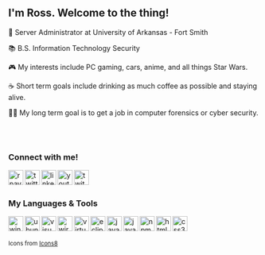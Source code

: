 ## I'm Ross. Welcome to the thing!

🏢 Server Administrator at University of Arkansas - Fort Smith

📚 B.S. Information Technology Security 

🎮 My interests include PC gaming, cars, anime, and all things Star Wars.

☕ Short term goals include drinking as much coffee as possible and staying alive.

🕵️‍♂️ My long term goal is to get a job in computer forensics or cyber security.

<br><br>


### Connect with me!

[<img align="left" alt="rpayne.dev" width="30px" height="30px" src="https://img.icons8.com/fluent/96/000000/globe.png" />][website]
[<img align="left" alt="twitter" width="30px" height="30px" src="https://img.icons8.com/fluent/96/000000/twitter.png" />][twitter]
[<img align="left" alt="linkedin" width="30px" height="30px" src="https://img.icons8.com/fluent/96/000000/linkedin.png" />][linkedin]
[<img align="left" alt="youtube" width="30px" height="30px" src="https://img.icons8.com/fluent/96/000000/youtube-play.png"/>][youtube-gaming]
[<img align="left" alt="twitch" width="30px" height="30px" src="https://img.icons8.com/color/96/000000/twitch--v2.png" />][twitch]

<br><br>


### My Languages & Tools

<a href="#"><img align="left" alt="windows-10" width="30px" height="30px" src="https://img.icons8.com/color/96/000000/windows-10.png"/></a>
<a href="#"><img align="left" alt="ubuntu-linux" width="30px" height="30px" src="https://img.icons8.com/color/96/000000/ubuntu--v1.png"/></a>
<a href="#"><img align="left" alt="visual-studio-code" width="30px" height="30px" src="https://img.icons8.com/fluent/96/000000/visual-studio-code-2019.png"/></a>
<a href="#"><img align="left" alt="wireshark" width="30px" height="30px" src="https://upload.wikimedia.org/wikipedia/commons/d/db/Wireshark_Icon.png"/></a>
<a href="#"><img align="left" alt="virtualbox" width="30px" height="30px" src="https://img.icons8.com/color/96/000000/virtualbox.png"/></a>
<a href="#"><img align="left" alt="eclipse-ide" width="30px" height="30px" src="https://img.icons8.com/nolan/96/java-eclipse.png"/></a>
<a href="#"><img align="left" alt="java" width="30px" height="30px" src="https://img.icons8.com/color/96/000000/java-coffee-cup-logo.png"/></a>
<a href="#"><img align="left" alt="javascript" width="30px" height="30px" src="https://img.icons8.com/color/96/000000/javascript.png"/></a>
<a href="#"><img align="left" alt="npm" width="30px" height="30px" src="https://img.icons8.com/color/96/000000/npm.png"/></a>
<a href="#"><img align="left" alt="html5" width="30px" height="30px" src="https://img.icons8.com/color/96/000000/html-5.png"/></a>
<a href="#"><img align="left" alt="css3" width="30px" height="30px" src="https://img.icons8.com/color/96/000000/css3.png"/></a>


<br><br>

<sub>Icons from <a href="https://icons8.com">Icons8</a></sub>



[website]: https://rpayne.dev
[twitter]: https://twitter.com/rosspayn3
[youtube-gaming]: https://www.youtube.com/channel/UC8hdruLUS_7xVrZsj6VGfOw
[linkedin]: https://www.linkedin.com/in/ross-payn3/
[twitch]: https://www.twitch.tv/squidzorz
